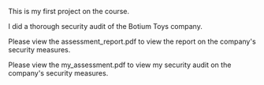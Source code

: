 This is my first project on the course.

I did a thorough security audit of the Botium Toys company. 

Please view the assessment_report.pdf to view the report on the company's security measures.

Please view the my_assessment.pdf to view my security audit on the company's security measures.
